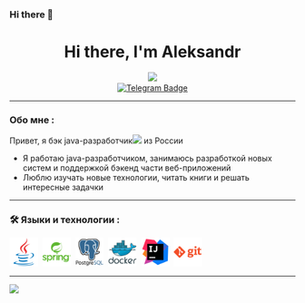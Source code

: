 ### Hi there 👋
<div id="header" align="center">
<h1>Hi there, I'm Aleksandr</h1>
</div>



<div id="header" align="center">
  <img src="https://media.giphy.com/media/Uaxj062PavgqZRhVkS/giphy.gif" width="200"/>
</div>
<div id="badges" align="center">
  <a href="https://t.me/Alexandr_Berezkin">
    <img src="https://img.shields.io/badge/Telegram-blue?logo=telegram&logoColor=white&style=for-the-badge" alt="Telegram Badge"/>
  </a>
</div>

---

### Обо мне :
Привет, я бэк java-разработчик<img src="https://media.giphy.com/media/WUlplcMpOCEmTGBtBW/giphy.gif" width="30"> из России
- Я работаю java-разработчиком, занимаюсь разработкой новых систем и поддержкой бэкенд части веб-приложений
- Люблю изучать новые технологии, читать книги и решать интересные задачки

---

### :hammer_and_wrench: Языки и технологии :
<div>
  <img src="https://github.com/devicons/devicon/blob/master/icons/java/java-original.svg" title="Java" alt="Java" width="50" height="50"/>&nbsp;
  <img src="https://github.com/devicons/devicon/blob/master/icons/spring/spring-original-wordmark.svg" title="Java" alt="Java" width="50" height="50"/>&nbsp;
  <img src="https://github.com/devicons/devicon/blob/master/icons/postgresql/postgresql-original-wordmark.svg" title="Java" alt="Java" width="50" height="50"/>&nbsp;
  <img src="https://github.com/devicons/devicon/blob/master/icons/docker/docker-original-wordmark.svg" title="Java" alt="Java" width="50" height="50"/>&nbsp;
  <img src="https://github.com/devicons/devicon/blob/master/icons/intellij/intellij-original.svg" title="Java" alt="Java" width="50" height="50"/>&nbsp;
  <img src="https://github.com/devicons/devicon/blob/master/icons/git/git-plain-wordmark.svg" title="Java" alt="Java" width="50" height="50"/>&nbsp;
</div>

---

![](http://github-profile-summary-cards.vercel.app/api/cards/profile-details?username=a7479&theme=dark)
